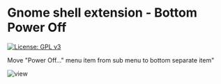 # Gnome shell extension - Bottom Power Off

[![License: GPL v3](https://img.shields.io/badge/License-GPL%20v3-blue.svg)](http://www.gnu.org/licenses/gpl-3.0)

Move "Power Off..." menu item from sub menu to bottom separate item"


![view](https://user-images.githubusercontent.com/29505119/114297934-52e1f000-9abc-11eb-9794-a19299c289af.png)
